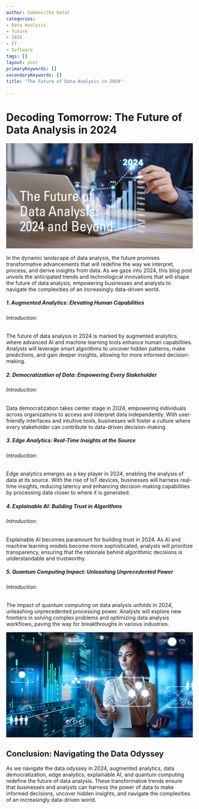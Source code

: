 ```yaml
---
author: Samanvitha Datar
categories: 
- Data Analysis
- future
- 2024
- IT
- Software
tags: []
layout: post
primaryKeywords: []
secondaryKeywords: []
title: "The Future of Data Analysis in 2024"

---
```

# Decoding Tomorrow: The Future of Data Analysis in 2024

![img](/uploads/1_17_2024_1705497342729.png)

In the dynamic landscape of data analysis, the future promises transformative advancements that will redefine the way we interpret, process, and derive insights from data. As we gaze into 2024, this blog post unveils the anticipated trends and technological innovations that will shape the future of data analysis, empowering businesses and analysts to navigate the complexities of an increasingly data-driven world.
##### 1. Augmented Analytics: Elevating Human Capabilities
###### Introduction:
The future of data analysis in 2024 is marked by augmented analytics, where advanced AI and machine learning tools enhance human capabilities. Analysts will leverage smart algorithms to uncover hidden patterns, make predictions, and gain deeper insights, allowing for more informed decision-making.
##### 2. Democratization of Data: Empowering Every Stakeholder
###### Introduction:
Data democratization takes center stage in 2024, empowering individuals across organizations to access and interpret data independently. With user-friendly interfaces and intuitive tools, businesses will foster a culture where every stakeholder can contribute to data-driven decision-making.
##### 3. Edge Analytics: Real-Time Insights at the Source
###### Introduction:
Edge analytics emerges as a key player in 2024, enabling the analysis of data at its source. With the rise of IoT devices, businesses will harness real-time insights, reducing latency and enhancing decision-making capabilities by processing data closer to where it is generated.
##### 4. Explainable AI: Building Trust in Algorithms
###### Introduction:
Explainable AI becomes paramount for building trust in 2024. As AI and machine learning models become more sophisticated, analysts will prioritize transparency, ensuring that the rationale behind algorithmic decisions is understandable and trustworthy.
##### 5. Quantum Computing Impact: Unleashing Unprecedented Power
###### Introduction:
The impact of quantum computing on data analysis unfolds in 2024, unleashing unprecedented processing power. Analysts will explore new frontiers in solving complex problems and optimizing data analysis workflows, paving the way for breakthroughs in various industries.

![img](/uploads/1_17_2024_1705497368350.jpeg)

## Conclusion: Navigating the Data Odyssey
As we navigate the data odyssey in 2024, augmented analytics, data democratization, edge analytics, explainable AI, and quantum computing redefine the future of data analysis. These transformative trends ensure that businesses and analysts can harness the power of data to make informed decisions, uncover hidden insights, and navigate the complexities of an increasingly data-driven world.&nbsp;
